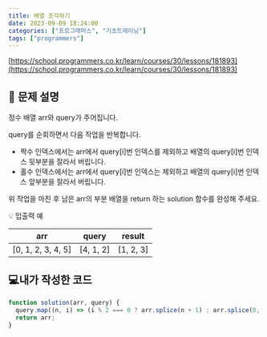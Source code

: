 ```yaml
---
title: 배열 조각하기
date: 2023-09-09 18:24:00
categories: ["프로그래머스", "기초트레이닝"]
tags: ["programmers"]
---
```


[https://school.programmers.co.kr/learn/courses/30/lessons/181893](https://school.programmers.co.kr/learn/courses/30/lessons/181893)

## 📔 문제 설명

정수 배열 arr와 query가 주어집니다.

query를 순회하면서 다음 작업을 반복합니다.

- 짝수 인덱스에서는 arr에서 query[i]번 인덱스를 제외하고 배열의 query[i]번 인덱스 뒷부분을 잘라서 버립니다.
- 홀수 인덱스에서는 arr에서 query[i]번 인덱스는 제외하고 배열의 query[i]번 인덱스 앞부분을 잘라서 버립니다.

위 작업을 마친 후 남은 arr의 부분 배열을 return 하는 solution 함수를 완성해 주세요.

💡 입출력 예

| arr                | query     | result    |
| ------------------ | --------- | --------- |
| [0, 1, 2, 3, 4, 5] | [4, 1, 2] | [1, 2, 3] |

## 💻내가 작성한 코드

```js
function solution(arr, query) {
  query.map((n, i) => (i % 2 === 0 ? arr.splice(n + 1) : arr.splice(0, n)));
  return arr;
}
```
